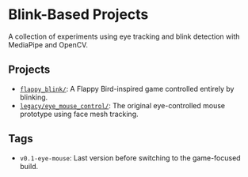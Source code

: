 # Blink-Based Projects

A collection of experiments using eye tracking and blink detection with MediaPipe and OpenCV.

## Projects

- [`flappy_blink/`](flappy_blink/): A Flappy Bird-inspired game controlled entirely by blinking.
- [`legacy/eye_mouse_control/`](legacy/eye_mouse_control/): The original eye-controlled mouse prototype using face mesh tracking.

## Tags

- `v0.1-eye-mouse`: Last version before switching to the game-focused build.
